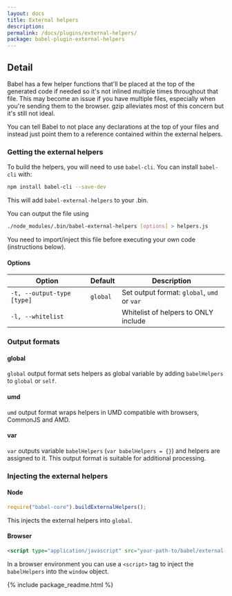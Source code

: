 ```yaml
---
layout: docs
title: External helpers
description:
permalink: /docs/plugins/external-helpers/
package: babel-plugin-external-helpers
---
```


## Detail

Babel has a few helper functions that'll be placed at the top of the generated
code if needed so it's not inlined multiple times throughout that file. This may
become an issue if you have multiple files, especially when you're sending them
to the browser. gzip alleviates most of this concern but it's still not ideal.

You can tell Babel to not place any declarations at the top of your files and
instead just point them to a reference contained within the external helpers.

### Getting the external helpers

To build the helpers, you will need to use `babel-cli`. You can install `babel-cli` with:

```sh
npm install babel-cli --save-dev
```

This will add `babel-external-helpers` to your .bin.

You can output the file using

```sh
./node_modules/.bin/babel-external-helpers [options] > helpers.js
```

You need to import/inject this file before executing your own code (instructions below).

#### Options

| Option                     | Default              | Description                                 |
| -------------------------- | -------------------- | ------------------------------------------- |
| `-t, --output-type [type]` | `global`             | Set output format: `global`, `umd` or `var` |
| `-l, --whitelist`          |                      | Whitelist of helpers to ONLY include        |

### Output formats

#### global

`global` output format sets helpers as global variable by adding `babelHelpers` to `global` or `self`.

#### umd

`umd` output format wraps helpers in UMD compatible with browsers, CommonJS and AMD.

#### var

`var` outputs variable `babelHelpers` (`var babelHelpers = {}`) and helpers are assigned to it. This output format is suitable for additional processing.

### Injecting the external helpers

#### Node

```js
require("babel-core").buildExternalHelpers();
```

This injects the external helpers into `global`.

#### Browser

```html
<script type="application/javascript" src="your-path-to/babel/external-helpers.js"></script>
```

In a browser environment you can use a `<script>` tag to inject the `babelHelpers` into the `window` object.

{% include package_readme.html %}
